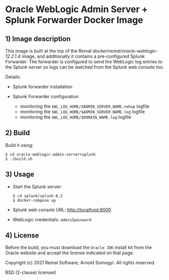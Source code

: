 # Oracle WebLogic Admin Server + Splunk Forwarder Docker Image

## 1) Image description
This image is built at the top of the Remal _docker/remal/oracle-weblogic-12.2.1.4_ image, and additionally it contains a pre-configured Splunk Forwarder.
The forwarder is configured to send the WebLogic log entries to the Splunk server so logs can be watched from the Splunk web console too.

Details:
* Splunk forwarder installation


* Splunk Forwarder configuration
  * monitoring the `$WL_LOG_HOME/$ADMIN_SERVER_NAME.nohup` logfile
  * monitoring the `$WL_LOG_HOME/$ADMIN_SERVER_NAME.log` logfile
  * monitoring the `$WL_LOG_HOME/$DOMAIN_NAME.log` logfile

## 2) Build
Build it using:
~~~
$ cd oracle-weblogic-admin-server+splunk
$ ./build.sh
~~~

## 3) Usage
* Start the Splunk server:
    ~~~
    $ cd splunk/splunk-8.2
    $ docker-compose up
    ~~~


* Splunk web console URL: [http://localhost:8000](http://localhost:8000)


* WebLogic credentials: `admin`/`password`

## 4) License
Before the build, you must download the `Oracle JDK` install kit from the Oracle website and accept the license indicated on that page.

Copyright (c) 2021 Remal Software, Arnold Somogyi. All rights reserved.

BSD (2-clause) licensed
